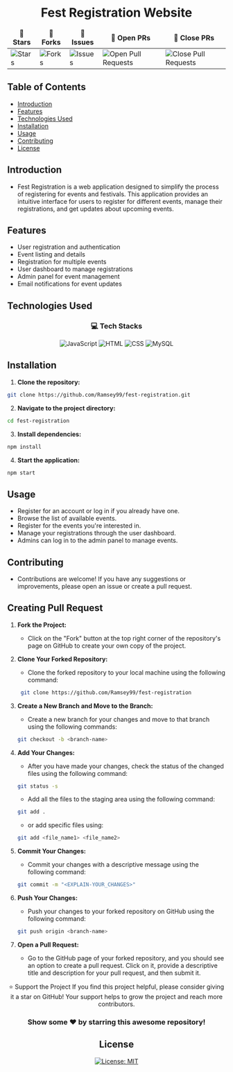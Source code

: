 <div align="center">
    
# Fest Registration Website

<table align="center">
    <thead align="center">
        <tr border: 1px;>
            <td><b>🌟 Stars</b></td>
            <td><b>🍴 Forks</b></td>
            <td><b>🐛 Issues</b></td>
            <td><b>🔔 Open PRs</b></td>
            <td><b>🔕 Close PRs</b></td>
        </tr>
     </thead>
    <tbody>
         <tr>
            <td><img alt="Stars" src="https://img.shields.io/github/stars/Ramsey99/fest-registration?style=flat&logo=github"/></td>
             <td><img alt="Forks" src="https://img.shields.io/github/forks/Ramsey99/fest-registration?style=flat&logo=github"/></td>
            <td><img alt="Issues" src="https://img.shields.io/github/issues/Ramsey99/fest-registration?style=flat&logo=github"/></td>
            <td><img alt="Open Pull Requests" src="https://img.shields.io/github/issues-pr/Ramsey99/fest-registration?style=flat&logo=github"/></td>
           <td><img alt="Close Pull Requests" src="https://img.shields.io/github/issues-pr-closed/Ramsey99/fest-registration?style=flat&color=critical&logo=github"/></td>
        </tr>
    </tbody>
</table>
</div>

## Table of Contents
* [Introduction](https://github.com/Ramsey99/fest-registration?tab=readme-ov-file#the-problem)
* [Features](https://github.com/Ramsey99/fest-registration?tab=readme-ov-file#features)
* [Technologies Used](https://github.com/Ramsey99/fest-registration?tab=readme-ov-file#technologies-used)
* [Installation](https://github.com/Ramsey99/fest-registration?tab=readme-ov-file#installation)
* [Usage](https://github.com/Ramsey99/fest-registration?tab=readme-ov-file#usage)
* [Contributing](https://github.com/Ramsey99/fest-registration?tab=readme-ov-file#contributing)
* [License](https://github.com/Ramsey99/fest-registration?tab=readme-ov-file#license)

## Introduction
- Fest Registration is a web application designed to simplify the process of registering for events and festivals. This application provides an intuitive interface for users to register for different events, manage their registrations, and get updates about upcoming events.

## Features
- User registration and authentication
- Event listing and details
- Registration for multiple events
- User dashboard to manage registrations
- Admin panel for event management
- Email notifications for event updates

## Technologies Used
<div align="center">

### 💻 **Tech Stacks**

![JavaScript](https://img.shields.io/badge/JavaScript-%23F7DF1E.svg?style=for-the-badge&logo=javascript&logoColor=black)
![HTML](https://img.shields.io/badge/HTML-%23E34F26.svg?style=for-the-badge&logo=html5&logoColor=white)
![CSS](https://img.shields.io/badge/CSS-%231572B6.svg?style=for-the-badge&logo=css3&logoColor=white)
![MySQL](https://img.shields.io/badge/Mysql-FFCA28?style=for-the-badge&logo=mysql&logoColor=black)
</div>

## Installation
1. **Clone the repository:**
```sh
git clone https://github.com/Ramsey99/fest-registration.git
```

2. **Navigate to the project directory:**
```sh
cd fest-registration
```

3. **Install dependencies:**
```sh
npm install
```

4. **Start the application:**
```sh
npm start
```

## Usage
- Register for an account or log in if you already have one.
- Browse the list of available events.
- Register for the events you're interested in.
- Manage your registrations through the user dashboard.
- Admins can log in to the admin panel to manage events.

## Contributing
- Contributions are welcome! If you have any suggestions or improvements, please open an issue or create a pull request.

## Creating Pull Request
1. **Fork the Project:**
    - Click on the "Fork" button at the top right corner of the repository's page on GitHub to create your own copy of the project.

2. **Clone Your Forked Repository:**
    - Clone the forked repository to your local machine using the following command:
    ```sh
     git clone https://github.com/Ramsey99/fest-registration
    ```

3. **Create a New Branch and Move to the Branch:**
    - Create a new branch for your changes and move to that branch using the following commands:
    ```sh
    git checkout -b <branch-name>
    ```

4. **Add Your Changes:**
    - After you have made your changes, check the status of the changed files using the following command:
    ```sh
    git status -s
    ```
    - Add all the files to the staging area using the following command:
    ```sh
    git add .
    ```
    - or add specific files using:
    ```sh
    git add <file_name1> <file_name2>
    ```

5. **Commit Your Changes:**
    - Commit your changes with a descriptive message using the following command:
    ```sh
    git commit -m "<EXPLAIN-YOUR_CHANGES>"
    ```

6. **Push Your Changes:**
    - Push your changes to your forked repository on GitHub using the following command:
    ```sh
    git push origin <branch-name>
    ```

7. **Open a Pull Request:**
    - Go to the GitHub page of your forked repository, and you should see an option to create a pull request. Click on it, provide a descriptive title and description for your pull request, and then submit it.

<div align="center">
⭐️ Support the Project
If you find this project helpful, please consider giving it a star on GitHub! Your support helps to grow the project and reach more contributors.

### Show some ❤️ by starring this awesome repository!

## License
[![License: MIT](https://img.shields.io/badge/License-MIT-yellow.svg)](https://opensource.org/licenses/MIT)
</div>

